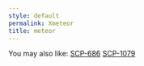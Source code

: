 ```yaml
---
style: default
permalink: Xmeteor
title: meteor
---
```

You may also like:
[SCP-686](http://scp-wiki.net/scp-686)
[SCP-1079](http://scp-wiki.net/scp-1079)